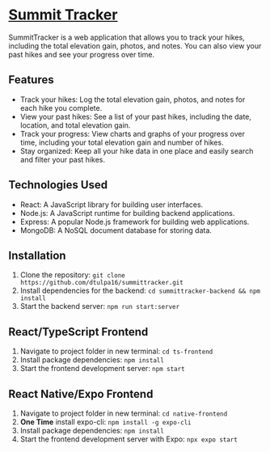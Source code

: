 # [Summit Tracker](https://curious-jalebi-77f021.netlify.app/)

SummitTracker is a web application that allows you to track your hikes, including the total elevation gain, photos, and notes. You can also view your past hikes and see your progress over time.

## Features

- Track your hikes: Log the total elevation gain, photos, and notes for each hike you complete.
- View your past hikes: See a list of your past hikes, including the date, location, and total elevation gain.
- Track your progress: View charts and graphs of your progress over time, including your total elevation gain and number of hikes.
- Stay organized: Keep all your hike data in one place and easily search and filter your past hikes.

## Technologies Used

- React: A JavaScript library for building user interfaces.
- Node.js: A JavaScript runtime for building backend applications.
- Express: A popular Node.js framework for building web applications.
- MongoDB: A NoSQL document database for storing data.

## Installation

1. Clone the repository: `git clone https://github.com/dtulpa16/summittracker.git`
2. Install dependencies for the backend: `cd summittracker-backend && npm install`
3. Start the backend server: `npm run start:server`

## React/TypeScript Frontend

1. Navigate to project folder in new terminal: `cd ts-frontend`
2. Install package dependencies: `npm install`
3. Start the frontend development server: `npm start`

## React Native/Expo Frontend

1. Navigate to project folder in new terminal: `cd native-frontend`
2. **One Time** install expo-cli: `npm install -g expo-cli`
3. Install package dependencies: `npm install`
4. Start the frontend development server with Expo: `npx expo start`
